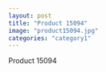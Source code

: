 ```yaml
---
layout: post
title: "Product 15094"
image: "product15094.jpg"
categories: "category1"
---
```

Product 15094
